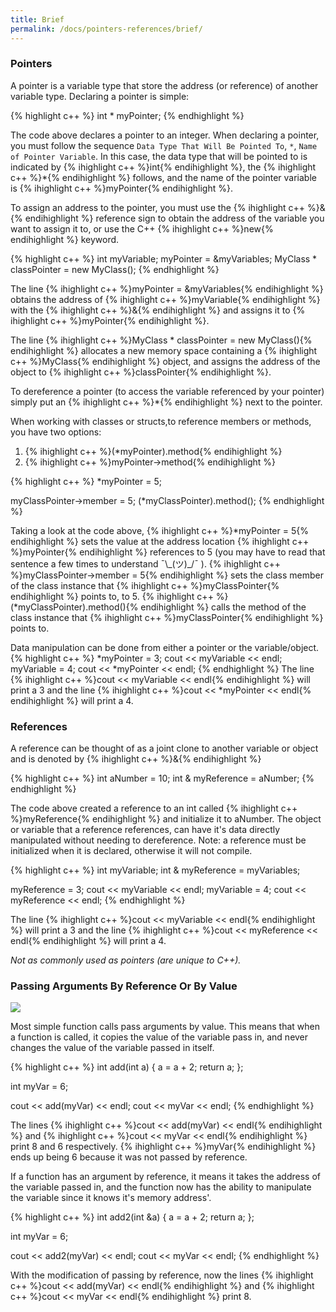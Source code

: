 ```yaml
---
title: Brief
permalink: /docs/pointers-references/brief/
---
```


### Pointers
A pointer is a variable type that store the address (or reference) of another variable type. Declaring a pointer is simple:

{% highlight c++ %}
int * myPointer;
{% endhighlight %}

The code above declares a pointer to an integer. When declaring a pointer, you must follow the sequence `Data Type That Will Be Pointed To`, `*`, `Name of Pointer Variable`. In this case, the data type that will be pointed to is indicated by {% ihighlight c++ %}int{% endihighlight %}, the {% ihighlight c++ %}*{% endihighlight %} follows, and the name of the pointer variable is {% ihighlight c++ %}myPointer{% endihighlight %}.  

To assign an address to the pointer, you must use the {% ihighlight c++ %}&{% endihighlight %} reference sign to obtain the address of the variable you want to assign it to, or use the C++ {% ihighlight c++ %}new{% endihighlight %} keyword.  

{% highlight c++ %}
int myVariable;
myPointer = &myVariables;
MyClass * classPointer = new MyClass();
{% endhighlight %}

The line {% ihighlight c++ %}myPointer = &myVariables{% endihighlight %} obtains the address of {% ihighlight c++ %}myVariable{% endihighlight %} with the {% ihighlight c++ %}&{% endihighlight %} and assigns it to {% ihighlight c++ %}myPointer{% endihighlight %}.  

The line {% ihighlight c++ %}MyClass * classPointer = new MyClass(){% endihighlight %} allocates a new memory space containing a {% ihighlight c++ %}MyClass{% endihighlight %} object, and assigns the address of the object to {% ihighlight c++ %}classPointer{% endihighlight %}.  

To dereference a pointer (to access the variable referenced by your pointer) simply put an {% ihighlight c++ %}*{% endihighlight %} next to the pointer.  

When working with classes or structs,to reference members or methods, you have two options:
1. {% ihighlight c++ %}(*myPointer).method{% endihighlight %}
2. {% ihighlight c++ %}myPointer->method{% endihighlight %}

{% highlight c++ %}
*myPointer = 5;

myClassPointer->member = 5;
(*myClassPointer).method();
{% endhighlight %}

Taking a look at the code above, {% ihighlight c++ %}*myPointer = 5{% endihighlight %} sets the value at the address location {% ihighlight c++ %}myPointer{% endihighlight %} references to 5 (you may have to read that sentence a few times to understand ¯\\\_(ツ)_/¯ ). {% ihighlight c++ %}myClassPointer->member = 5{% endihighlight %} sets the class member of the class instance that {% ihighlight c++ %}myClassPointer{% endihighlight %} points to, to 5. {% ihighlight c++ %}(*myClassPointer).method(){% endihighlight %} calls the method of the class instance that {% ihighlight c++ %}myClassPointer{% endihighlight %} points to.  

Data manipulation can be done from either a pointer or the variable/object.  
{% highlight c++ %}
*myPointer = 3;
cout << myVariable << endl;
myVariable = 4;
cout << *myPointer << endl;
{% endhighlight %}
The line {% ihighlight c++ %}cout << myVariable << endl{% endihighlight %} will print a 3 and the line {% ihighlight c++ %}cout << *myPointer << endl{% endihighlight %} will print a 4.

### References
A reference can be thought of as a joint clone to another variable or object and is denoted by {% ihighlight c++ %}&{% endihighlight %}

{% highlight c++ %}
int aNumber = 10;
int & myReference = aNumber;
{% endhighlight %}

The code above created a reference to an int called {% ihighlight c++ %}myReference{% endihighlight %} and initialize it to aNumber. The object or variable that a reference references, can have it's data directly manipulated without needing to dereference. Note: a reference must be initialized when it is declared, otherwise it will not compile.

{% highlight c++ %}
int myVariable;
int & myReference = myVariables;

myReference = 3;
cout << myVariable << endl;
myVariable = 4;
cout << myReference << endl;
{% endhighlight %}

The line {% ihighlight c++ %}cout << myVariable << endl{% endihighlight %} will print a 3 and the line {% ihighlight c++ %}cout << myReference << endl{% endihighlight %} will print a 4.

_Not as commonly used as pointers (are unique to C++)._


### Passing Arguments By Reference Or By Value
<div class="image">
    <a href="{{ "/img/value-reference.gif" | prepend: site.baseurl }}"><img src="{{ "/img/value-reference.gif" | prepend: site.baseurl }}" class="center"></a>
</div>

Most simple function calls pass arguments by value. This means that when a function is called, it copies the value of the variable pass in, and never changes the value of the variable passed in itself.

{% highlight c++ %}
int add(int a)
{
    a = a + 2;
    return a;
};

int myVar = 6;

cout << add(myVar) << endl;
cout << myVar << endl;
{% endhighlight %}

The lines {% ihighlight c++ %}cout << add(myVar) << endl{% endihighlight %} and {% ihighlight c++ %}cout << myVar << endl{% endihighlight %} print 8 and 6 respectively. {% ihighlight c++ %}myVar{% endihighlight %} ends up being 6 because it was not passed by reference.

If a function has an argument by reference, it means it takes the address of the variable passed in, and the function now has the ability to manipulate the variable since it knows it's memory address'.

{% highlight c++ %}
int add2(int &a)
{
    a = a + 2;
    return a;
};

int myVar = 6;


cout << add2(myVar) << endl;
cout << myVar << endl;
{% endhighlight %}

With the modification of passing by reference, now the lines {% ihighlight c++ %}cout << add(myVar) << endl{% endihighlight %} and {% ihighlight c++ %}cout << myVar << endl{% endihighlight %} print 8.

